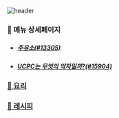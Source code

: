![header](https://capsule-render.vercel.app/api?type=waving&color=timeAuto&height=300&section=header&text=🥗오늘의%20메뉴🥘&fontSize=70&animation=fadeIn&fontAlignY=38&desc=주유소,%20UCPC는%20무엇의%20약자일까?&descAlignY=58&descAlign=50&descSize=30)

### 📑 메뉴 상세페이지

- ##### [주유소(#13305)](https://boj.kr/13305)
- ##### [UCPC는 무엇의 약자일까?(#15904)](https://boj.kr/15904)

### [🍱 요리](./dish)

### [📖 레시피](./recipe)
